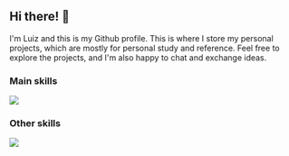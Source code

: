 ## Hi there! 👋

I'm Luiz and this is my Github profile. This is where I store my personal projects, which are mostly for personal study and reference. Feel free to explore the projects, and I'm also happy to chat and exchange ideas.

### Main skills

<a href="https://skillicons.dev">
  <img src="https://skillicons.dev/icons?i=java,spring" />
</a>

### Other skills

<a href="https://skillicons.dev">
  <img src="https://skillicons.dev/icons?i=js,ts,html,css,mysql,postgres,mongodb,kafka,git,rabbitmq,docker" />
</a>
